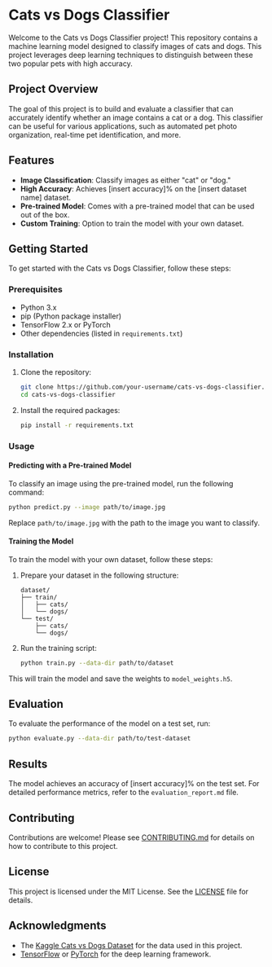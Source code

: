 
# Cats vs Dogs Classifier

Welcome to the Cats vs Dogs Classifier project! This repository contains a machine learning model designed to classify images of cats and dogs. This project leverages deep learning techniques to distinguish between these two popular pets with high accuracy.

## Project Overview

The goal of this project is to build and evaluate a classifier that can accurately identify whether an image contains a cat or a dog. This classifier can be useful for various applications, such as automated pet photo organization, real-time pet identification, and more.

## Features

- **Image Classification**: Classify images as either "cat" or "dog."
- **High Accuracy**: Achieves [insert accuracy]% on the [insert dataset name] dataset.
- **Pre-trained Model**: Comes with a pre-trained model that can be used out of the box.
- **Custom Training**: Option to train the model with your own dataset.

## Getting Started

To get started with the Cats vs Dogs Classifier, follow these steps:

### Prerequisites

- Python 3.x
- pip (Python package installer)
- TensorFlow 2.x or PyTorch
- Other dependencies (listed in `requirements.txt`)

### Installation

1. Clone the repository:

    ```bash
    git clone https://github.com/your-username/cats-vs-dogs-classifier.git
    cd cats-vs-dogs-classifier
    ```

2. Install the required packages:

    ```bash
    pip install -r requirements.txt
    ```

### Usage

#### Predicting with a Pre-trained Model

To classify an image using the pre-trained model, run the following command:

```bash
python predict.py --image path/to/image.jpg
```

Replace `path/to/image.jpg` with the path to the image you want to classify.

#### Training the Model

To train the model with your own dataset, follow these steps:

1. Prepare your dataset in the following structure:

    ```
    dataset/
    ├── train/
    │   ├── cats/
    │   └── dogs/
    └── test/
        ├── cats/
        └── dogs/
    ```

2. Run the training script:

    ```bash
    python train.py --data-dir path/to/dataset
    ```

This will train the model and save the weights to `model_weights.h5`.

## Evaluation

To evaluate the performance of the model on a test set, run:

```bash
python evaluate.py --data-dir path/to/test-dataset
```

## Results

The model achieves an accuracy of [insert accuracy]% on the test set. For detailed performance metrics, refer to the `evaluation_report.md` file.

## Contributing

Contributions are welcome! Please see [CONTRIBUTING.md](CONTRIBUTING.md) for details on how to contribute to this project.

## License

This project is licensed under the MIT License. See the [LICENSE](LICENSE) file for details.

## Acknowledgments

- The [Kaggle Cats vs Dogs Dataset](https://www.kaggle.com/c/dogs-vs-cats) for the data used in this project.
- [TensorFlow](https://www.tensorflow.org/) or [PyTorch](https://pytorch.org/) for the deep learning framework.



